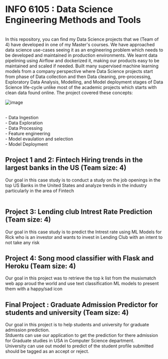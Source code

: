 # INFO 6105 : Data Science Engineering Methods and Tools <br>

<br>
In this repository, you can find my Data Science projects that we (Team of 4) have developed in one of my Master's courses. We have approached data science use-cases seeing it as an engineering problem which needs to be developed and maintained in production environments. We learnt data pipelining using Airflow and dockerized it, making our products easy to be maintained and scaled if needed. Built many supervised machine learning models from a company perspective where Data Science projects start from phase of Data collection and then Data cleaning, pre-processing, Exploratory Data Analysis, Modelling, and Model deployment stages of Data Science life-cycle unlike most of the academic projects which starts with clean data found online. The project covered these concepts:<br>

![image](https://user-images.githubusercontent.com/37238004/56710089-799d9500-66f2-11e9-821f-840a17add7e1.png)

<br>
 - Data Ingestion <br>
 - Data Exploration <br>
 - Data Processing <br>
 - Feature engineering <br>
 - Model evaulation and selection <br>
 - Model Deployment <br>

       

## Project 1 and 2: Fintech Hiring trends in the largest banks in the US (Team size: 4) <br>
Our goal in this case study is to conduct a study on the job openings in the top US Banks in the United States and analyze trends in the industry particularly in the area of Fintech<br><br>
## Project 3: Lending club Intrest Rate Prediction (Team size: 4) <br>
Our goal in this case study is to predict the Intrest rate using ML Models for Rick who is an investor and wants to invest in Lending Club with an intent to not take any risk <br>
## Project 4: Song mood classifier with Flask and Heroku (Team size: 4) <br>
Our goal in this project was to retrieve the top k list from the musixmatch web app aroud the world and use text classification ML models to present them with a happy/sad icon <br>
## Final Project : Graduate Admission Predictor for students and university (Team size: 4) <br>
Our goal in this project is to help students and university for graduate admission prediction.<br>
Stduents can use our application to get the prediction for there admission for Graduate studies in USA in Computer Science department.<br>
University can use out model to predict of the student profile submitted should be tagged as an accept or reject.

